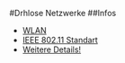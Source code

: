 #Drhlose Netzwerke
##Infos
 - [WLAN](http://de.wikipedia.org/wiki/Wireless_Local_Area_Network)
 - [IEEE 802.11 Standart](http://de.wikipedia.org/wiki/IEEE_802.11)
 - [Weitere Details!](http://de.wikipedia.org/wiki/Wireless_Local_Area_Network#Siehe_auch)
